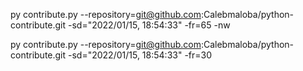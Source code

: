 py contribute.py --repository=git@github.com:Calebmaloba/python-contribute.git -sd="2022/01/15, 18:54:33" -fr=65 -nw

py contribute.py --repository=git@github.com:Calebmaloba/python-contribute.git -sd="2022/01/15, 18:54:33" -fr=30